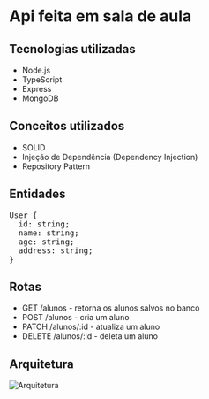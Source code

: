 # Api feita em sala de aula

## Tecnologias utilizadas

- Node.js
- TypeScript
- Express
- MongoDB

## Conceitos utilizados

- SOLID
- Injeção de Dependência (Dependency Injection)
- Repository Pattern

## Entidades

<pre>
User {
  id: string;
  name: string;
  age: string;
  address: string;
}</pre>

## Rotas

- GET /alunos - retorna os alunos salvos no banco
- POST /alunos - cria um aluno
- PATCH /alunos/:id - atualiza um aluno
- DELETE /alunos/:id - deleta um aluno

## Arquitetura

![Arquitetura](https://imgur.com/k5mXFoZ.png)
